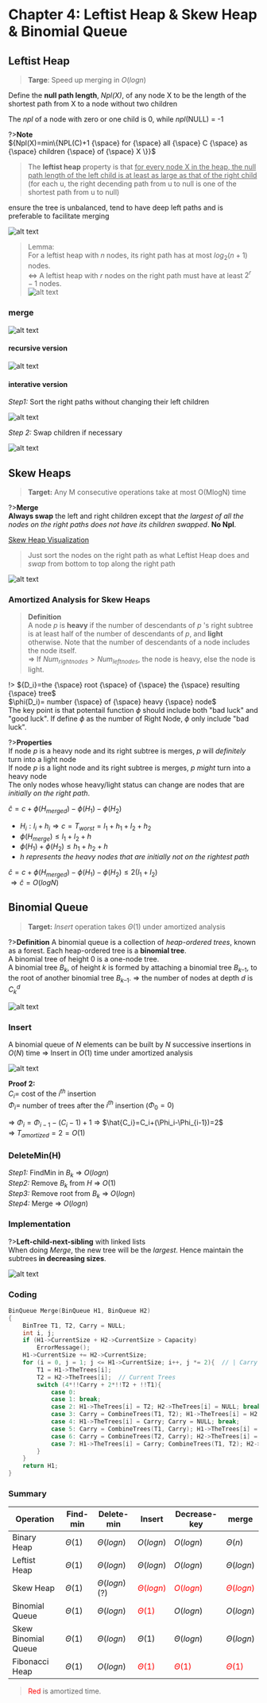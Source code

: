 # Chapter 4: Leftist Heap & Skew Heap & Binomial Queue

## Leftist Heap

>**Targe**: Speed up merging in $O(logn)$  

Define the **null path length**, *Npl(X)*, of any node X to be the length of the shortest path from X to a node without two children

The *npl* of a node with zero or one child is 0, while *npl*(NULL) = -1

?>**Note**  
${Npl(X)=min\{NPL(C)+1 {\space} for {\space} all {\space} C {\space} as {\space} children {\space} of {\space} X \}}$

>The **leftist heap** property is that <u>for every node X in the heap, the null path length of the left child is at least as large as that of the right child</u>
>(for each u, the right decending path from u to null is one of the shortest path from u to null)

ensure the tree is unbalanced, tend to have deep left paths and is preferable to facilitate merging


![alt text](image-12.png)

>Lemma:  
For a leftist heap with $n$ nodes, its right path has at most $log_2(n + 1)$ nodes.  
$\Leftrightarrow$ A leftist heap with $r$ nodes on the right path must have at least $2^r - 1$ nodes.  
![alt text](image-10.png)


### merge  

![alt text](image-39.png)  

#### recursive version  

![alt text](image-36.png)  

#### interative version  
*Step1:* Sort the right paths without changing their left children  

![alt text](image-37.png)

*Step 2:* Swap children if necessary  

![alt text](image-38.png)  

## Skew Heaps  

>**Target:** Any M consecutive operations take at most O(MlogN) time  

?>**Merge**  
**Always swap** the left and right children except that *the largest of all the nodes on the right paths does not have its children swapped*.  **No Npl**.  

[Skew Heap Visualization](https://www.cs.usfca.edu/~galles/JavascriptVisual/SkewHeap.html)  

>Just sort the nodes on the right path as what Leftist Heap does and *swap* from bottom to top along the right path  

![alt text](image-49.png)

### Amortized Analysis for Skew Heaps  

>**Definition**  
A node ${p}$ is **heavy** if the number of descendants of ${p}$ 's right subtree is at least half of the number of descendants of ${p}$, and **light** otherwise. Note that the number of descendants of a node includes the node itself.  
$\Rightarrow$ If $Num_{right nodes} > Num_{left nodes}$, the node is heavy, else the node is light.

!>
${D_i}=the {\space} root {\space} of {\space} the {\space} resulting {\space} tree$  
$\phi(D_i)= number {\space} of {\space} heavy {\space} node$  
The key point is that potentail function $\phi$ should include both "bad luck" and "good luck". If define $\phi$ as the number of Right Node, $\phi$ only include "bad luck".  

?>**Properties**  
If node ${p}$ is a heavy node and its right subtree is merges, ${p}$ will *definitely* turn into a light node  
If node ${p}$ is a light node and its right subtree is merges, ${p}$ *might* turn into a heavy node  
The only nodes whose heavy/light status can change are nodes that are *initially on the right path*.  

$\hat{c} = {c} + \phi(H_{merged}) - \phi({H_1})-\phi({H_2})$  

- ${H_i}:l_i+h_i \Rightarrow c=T_{worst}=l_1+h_1+l_2+h_2$  
- $\phi(H_{merge}) \leq l_1 + l_2 + h$  
- $\phi(H_1)+\phi(H_2) \leq h_1 + h_2 + h$  
- *${h}$ represents the heavy nodes that are  initially not on the rightest path*  

$\hat{c}=c+\phi(H_{merged})-\phi(H_1)-\phi(H_2)\leq2(l_1+l_2)$  
$\Rightarrow\hat{c}=O(logN)$  

## Binomial Queue  

>**Target:** *Insert* operation takes $\Theta(1)$ under amortized analysis  

?>**Definition**
A binomial queue is a collection of *heap-ordered trees*, known as a forest. Each heap-ordered tree is a **binomial tree**.
<br/>
A binomial tree of height 0 is a one-node tree.  
A binomial tree $B_k$, of height $k$ is formed by attaching a binomial tree $B_{k–1}$, to the root of another binomial tree $B_{k–1}$. $\Rightarrow$ the number of nodes at depth $d$ is $C_k^d$    

![alt text](image-40.png)  

### Insert  

A binomial queue of $N$ elements can be built by $N$ successive insertions in $O(N)$ time $\Rightarrow$ Insert in $O(1)$ time under amortized analysis  

![alt text](image-41.png)  

**Proof 2:**  
$C_i=$ cost of the $i^{th}$ insertion  
$\Phi_i=$ number of trees after the $i^{th}$ insertion ($\Phi_0=0$)  

$\Rightarrow$ $\Phi_{i}=\Phi_{i-1}-(C_i-1)+1$ $\Rightarrow$ $\hat{C_i}=C_i+(\Phi_i-\Phi_{i-1})=2$  
$\Rightarrow$ $T_{amortized}=2=O(1)$  

### DeleteMin(H)  

*Step1:* FindMin in $B_k$ $\Rightarrow$ $O(logn)$  
*Step2:* Remove $B_k$ from $H$ $\Rightarrow$ $O(1)$  
*Step3:* Remove root from $B_k$ $\Rightarrow$ $O(logn)$  
*Step4:* Merge $\Rightarrow$ $O(logn)$  

### Implementation  

?>**Left-child-next-sibling** with linked lists  
When doing *Merge*, the new tree will be the *largest*. Hence maintain the subtrees **in decreasing sizes**.   

![alt text](image-42.png)  

### Coding  

```c
BinQueue Merge(BinQueue H1, BinQueue H2)
{
    BinTree T1, T2, Carry = NULL;
    int i, j;
    if (H1->CurrentSize + H2->CurrentSize > Capacity) 
        ErrorMessage();
    H1->CurrentSize += H2->CurrentSize;
    for (i = 0, j = 1; j <= H1->CurrentSize; i++, j *= 2){  // | Carry | T2 | T1 |
        T1 = H1->TheTrees[i];
        T2 = H2->TheTrees[i];  // Current Trees
        switch (4*!!Carry + 2*!!T2 + !!T1){
            case 0:
            case 1: break;
            case 2: H1->TheTrees[i] = T2; H2->TheTrees[i] = NULL; break;
            case 3: Carry = CombineTrees(T1, T2); H1->TheTrees[i] = H2 ->TheTrees[i] = NULL; break;
            case 4: H1->TheTrees[i] = Carry; Carry = NULL; break;
            case 5: Carry = CombineTrees(T1, Carry); H1->TheTrees[i] = NULL; break;
            case 6: Carry = CombineTrees(T2, Carry); H2->TheTrees[i] = NULL; break;
            case 7: H1->TheTrees[i] = Carry; CombineTrees(T1, T2); H2->TheTrees[i] = NULL; break;
        }
    }
    return H1;
}
```

### Summary
|Operation|Find-min|Delete-min|Insert|Decrease-key|merge|
|---------|--------|----------|------|------|----|
|Binary Heap|$\Theta(1)$|$\Theta(logn)$|$O(logn)$|$O(logn)$|$\Theta(n)$|
|Leftist Heap|$\Theta(1)$|$\Theta(logn)$|$\Theta(logn)$|$O(logn)$|$\Theta(logn)$|
|Skew Heap|$\Theta(1)$|$\Theta(logn)$(?)|<font color=red>$\Theta(logn)$</font>|<font color=red>$O(logn)$</font>|<font color=red>$\Theta(logn)$</font>|
|Binomial Queue|$\Theta(1)$|$\Theta(logn)$|<font color=red>$\Theta(1)$</font>|$O(logn)$|$O(logn)$|
|Skew Binomial Queue|$\Theta(1)$|$\Theta(logn)$|$\Theta(1)$|$\Theta(logn)$|$\Theta(logn)$|$O(logn)$|
|Fibonacci Heap|$\Theta(1)$|$O(logn)$|<font color=red>$\Theta(1)$</font>|<font color=red>$\Theta(1)$</font>|<font color=red>$\Theta(1)$</font>|

> <font color=red>Red</font> is amortized time.  



